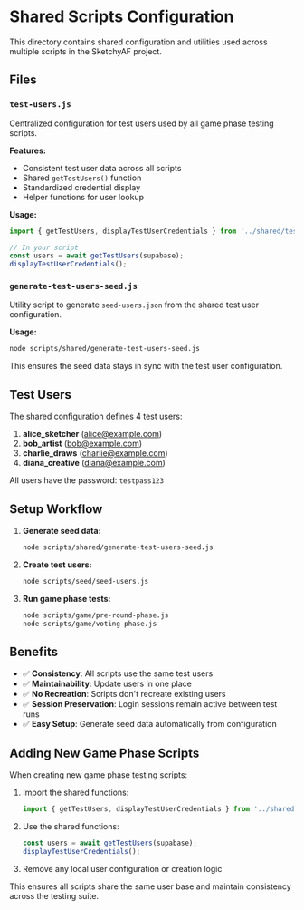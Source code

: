 # Shared Scripts Configuration

This directory contains shared configuration and utilities used across multiple scripts in the SketchyAF project.

## Files

### `test-users.js`
Centralized configuration for test users used by all game phase testing scripts.

**Features:**
- Consistent test user data across all scripts
- Shared `getTestUsers()` function
- Standardized credential display
- Helper functions for user lookup

**Usage:**
```javascript
import { getTestUsers, displayTestUserCredentials } from '../shared/test-users.js';

// In your script
const users = await getTestUsers(supabase);
displayTestUserCredentials();
```

### `generate-test-users-seed.js`
Utility script to generate `seed-users.json` from the shared test user configuration.

**Usage:**
```bash
node scripts/shared/generate-test-users-seed.js
```

This ensures the seed data stays in sync with the test user configuration.

## Test Users

The shared configuration defines 4 test users:

1. **alice_sketcher** (alice@example.com)
2. **bob_artist** (bob@example.com) 
3. **charlie_draws** (charlie@example.com)
4. **diana_creative** (diana@example.com)

All users have the password: `testpass123`

## Setup Workflow

1. **Generate seed data:**
   ```bash
   node scripts/shared/generate-test-users-seed.js
   ```

2. **Create test users:**
   ```bash
   node scripts/seed/seed-users.js
   ```

3. **Run game phase tests:**
   ```bash
   node scripts/game/pre-round-phase.js
   node scripts/game/voting-phase.js
   ```

## Benefits

- ✅ **Consistency**: All scripts use the same test users
- ✅ **Maintainability**: Update users in one place
- ✅ **No Recreation**: Scripts don't recreate existing users
- ✅ **Session Preservation**: Login sessions remain active between test runs
- ✅ **Easy Setup**: Generate seed data automatically from configuration

## Adding New Game Phase Scripts

When creating new game phase testing scripts:

1. Import the shared functions:
   ```javascript
   import { getTestUsers, displayTestUserCredentials } from '../shared/test-users.js';
   ```

2. Use the shared functions:
   ```javascript
   const users = await getTestUsers(supabase);
   displayTestUserCredentials();
   ```

3. Remove any local user configuration or creation logic

This ensures all scripts share the same user base and maintain consistency across the testing suite.
